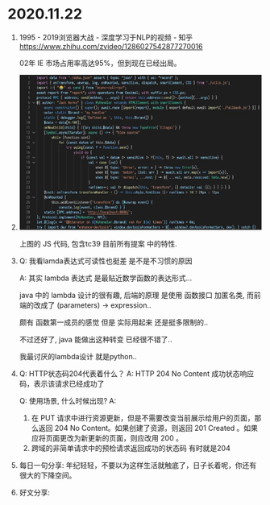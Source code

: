 # 2020.11.22

1. 1995 - 2019浏览器大战 - 深度学习于NLP的视频 - 知乎 https://www.zhihu.com/zvideo/1286027542877270016

   02年 IE 市场占用率高达95%，但到现在已经出局。

2. ![image-20201122151039006](./docs/image-20201122151039006.png)

   上图的 JS 代码, 包含tc39 目前所有提案 中的特性.

3. Q: 我看lamda表达式可读性也挺差 是不是不习惯的原因

   A: 其实 lambda 表达式 是最贴近数学函数的表达形式...

   java 中的 lambda 设计的很有趣, 后端的原理 是使用 函数接口 加匿名类, 而前端的改成了 (parameters) -> expression..

   颇有 函数第一成员的感觉 但是 实际用起来 还是挺多限制的.. 

   不过还好了, java 能做出这种转变 已经很不错了..

   我最讨厌的lambda设计 就是python..

4. Q: HTTP状态码204代表着什么？
   A: HTTP 204 No Content 成功状态响应码，表示该请求已经成功了

   Q: 使用场景, 什么时候出现?
   A: 
   1. 在 PUT 请求中进行资源更新，但是不需要改变当前展示给用户的页面，那么返回 204 No Content。如果创建了资源，则返回 201 Created 。如果应将页面更改为新更新的页面，则应改用 200 。
   2. 跨域的非简单请求中的预检请求返回成功的状态码 有时就是204
   
5. 每日一句分享:
   年纪轻轻，不要以为这样生活就触底了，日子长着呢，你还有很大的下降空间。
   
6. 好文分享:

   

